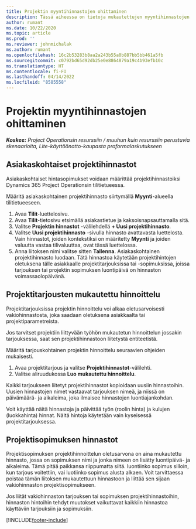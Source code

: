 ```yaml
---
title: Projektin myyntihinnastojen ohittaminen
description: Tässä aiheessa on tietoja mukautettujen myyntihinnastojen luomisesta.
author: rumant
ms.date: 10/22/2020
ms.topic: article
ms.prod: ''
ms.reviewer: johnmichalak
ms.author: rumant
ms.openlocfilehash: 16c2b53283b8aa2a243b55a0b887bb5bb461a5fb
ms.sourcegitcommit: c0792bd65d92db25e0e8864879a19c4b93efb10c
ms.translationtype: HT
ms.contentlocale: fi-FI
ms.lasthandoff: 04/14/2022
ms.locfileid: "8585558"
---
```

# <a name="override-project-sales-price-lists"></a>Projektin myyntihinnastojen ohittaminen

_**Koskee:** Project Operationsin resurssiin / muuhun kuin resurssiin perustuvia skenaarioita, Lite-käyttöönotto-kaupasta proformalaskutukseen_

## <a name="customer-specific-project-price-lists"></a>Asiakaskohtaiset projektihinnastot

Asiakaskohtaiset hintasopimukset voidaan määrittää projektihinnastoiksi Dynamics 365 Project Operationsin tilitietueessa.

Määritä asiakaskohtainen projektihinnasto siirtymällä **Myynti**-alueella tilitietueeseen.

1. Avaa **Tilit**-luettelosivu.
2. Avaa **Tilit**-tietosivu etsimällä asiakastietue ja kaksoisnapsauttamalla sitä.
3. Valitse **Projektin hinnastot** -välilehdellä **+ Uusi projektihinnasto**.
4. Valitse **Uusi projektihinnasto** -sivulla hinnasto avattavasta luettelosta. Vain hinnastot, joiden kontekstiksi on määritetty **Myynti** ja joiden valuutta vastaa tilivaluuttaa, ovat tässä luettelossa.
5. Anna liitoksen nimi valitse sitten **Tallenna**. Asiakaskohtainen projektihinnasto luodaan. Tätä hinnastoa käytetään projektihintojen oletuksena tälle asiakkaalle projektitarjouksissa tai -sopimuksissa, joissa tarjouksen tai projektin sopimuksen luontipäivä on hinnaston voimassaolopäivänä.

## <a name="custom-pricing-on-project-quotes"></a>Projektitarjousten mukautettu hinnoittelu

Projektitarjouksissa projektin hinnoittelu voi alkaa oletusarvoisesti vakiohinnastosta, joka saadaan oletuksena asiakkaalta tai projektiparametreista.

Jos tarvitset projektiin liittyvään työhön mukautetun hinnoittelun jossakin tarjouksessa, saat sen projektihinnastoon liitetystä entiteetistä.

Määritä tarjouskohtainen projektin hinnoittelu seuraavien ohjeiden mukaisesti.

1. Avaa projektitarjous ja valitse **Projektihinnastot**-välilehti.
2. Valitse aliruudukossa **Luo mukautettu hinnoittelu**.

Kaikki tarjoukseen liitetyt projektihinnastot kopioidaan uusiin hinnastoihin. Uusien hinnastojen nimet vastaavat tarjouksen nimeä, ja niissä on päivämäärä- ja aikaleima, joka ilmaisee hinnastojen luontiajankohdan.

Voit käyttää näitä hinnastoja ja päivittää työn (roolin hinta) ja kulujen (luokkahinta) hinnat. Näitä hintoja käytetään vain kyseisessä projektitarjouksessa.

## <a name="price-lists-on-a-project-contract"></a>Projektisopimuksen hinnastot

Projektisopimuksen projektihinnoittelun oletusarvona on aina mukautettu hinnasto, jossa on sopimuksen nimi ja jonka nimeen on lisätty luontipäivä- ja aikaleima. Tämä pitää paikkansa riippumatta siitä. luontiinko sopimus silloin, kun tarjous voitettiin, vai luotiinko sopimus alusta alkaen. Voit tarvittaessa poistaa tämän liitoksen mukautettuun hinnastoon ja liittää sen sijaan vakiohinnaston projektisopimukseen.

Jos liität vakiohinnaston tarjouksen tai sopimuksen projektihinnastoihin, hinnaston hintoihin tehdyt muutokset vaikuttavat kaikkiin hinnastoa käyttäviin tarjouksiin ja sopimuksiin.


[!INCLUDE[footer-include](../includes/footer-banner.md)]